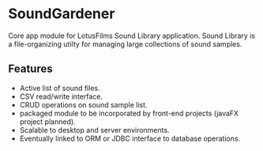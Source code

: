 # SoundGardener
 Core app module for LotusFilms Sound Library application.
 Sound Library is a file-organizing utilty for managing large collections of sound samples.

## Features
+ Active list of sound files.
+ CSV read/write interface.
+ CRUD operations on sound sample list.
+ packaged module to be incorporated by front-end projects (javaFX project planned).
+ Scalable to desktop and server environments.
+ Eventually linked to ORM or JDBC interface to database operations.
